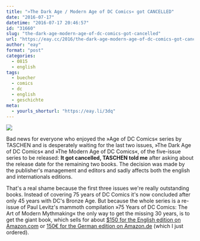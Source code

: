 ```yaml
---
title: "»The Dark Age / Modern Age of DC Comics« got CANCELLED"
date: "2016-07-17"
datetime: "2016-07-17 20:46:57"
id: "31660"
slug: "the-dark-age-modern-age-of-dc-comics-got-cancelled"
url: "https://eay.cc/2016/the-dark-age-modern-age-of-dc-comics-got-cancelled/"
author: "eay"
format: "post"
categories:
  - 0815
  - english
tags:
  - buecher
  - comics
  - dc
  - english
  - geschichte
meta:
  - yourls_shorturl: "https://eay.li/3dq"
---
```


![](https://eay.cc/uploads/2016/dark-modern-age-of-dc-comics.jpg)

Bad news for everyone who enjoyed the »Age of DC Comics« series by TASCHEN and is desperately waiting for the last two issues, »The Dark Age of DC Comics« and »The Modern Age of DC Comics«, of the five-issue series to be released: **It got cancelled, TASCHEN told me** after asking about the release date for the remaining two books. The decision was made by the publisher's management and editors and sadly affects both the english and internationals editions.

That's a real shame because the first three issues we're really outstanding books. Instead of covering 75 years of DC Comics it's now concluded after only 45 years with DC's Bronze Age. But because the whole series is a re-issue of Paul Levitz's mammoth compilation »75 Years of DC Comics: The Art of Modern Mythmaking« the only way to get the missing 30 years, is to get the giant book, which sells for about [$150 for the English edition on Amazon.com](http://amzn.to/2a0AtCR) or [150€ for the German edition on Amazon.de](http://www.amazon.de/exec/obidos/ASIN/3836526204/eayznet-21) (which I just ordered).
